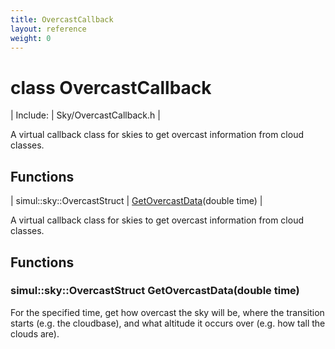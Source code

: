 ```yaml
---
title: OvercastCallback
layout: reference
weight: 0
---
```

class OvercastCallback
===

| Include: | Sky/OvercastCallback.h |

A virtual callback class for skies to get overcast information from cloud classes.
  


Functions
---

| simul::sky::OvercastStruct | [GetOvercastData](#GetOvercastData)(double time) |

A virtual callback class for skies to get overcast information from cloud classes.
  


Functions
---

### <a name="GetOvercastData"/>simul::sky::OvercastStruct GetOvercastData(double time)
For the specified time, get how overcast the sky will be, where the transition starts (e.g. the cloudbase), and what altitude it occurs over (e.g. how tall the clouds are).
